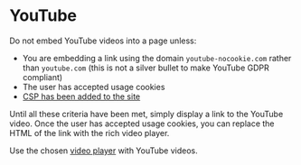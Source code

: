 # YouTube

Do not embed YouTube videos into a page unless:

- You are embedding a link using the domain `youtube-nocookie.com` rather than `youtube.com` (this is not a silver bullet to make YouTube GDPR compliant)
- The user has accepted usage cookies
- [CSP has been added to the site](../technology/standards/security.md#csp)

Until all these criteria have been met, simply display a link to the YouTube video. Once the user has accepted usage cookies, you can replace the HTML of the link with the rich video player.

Use the chosen [video player](../technology/frontend/html.md#player) with YouTube videos.
